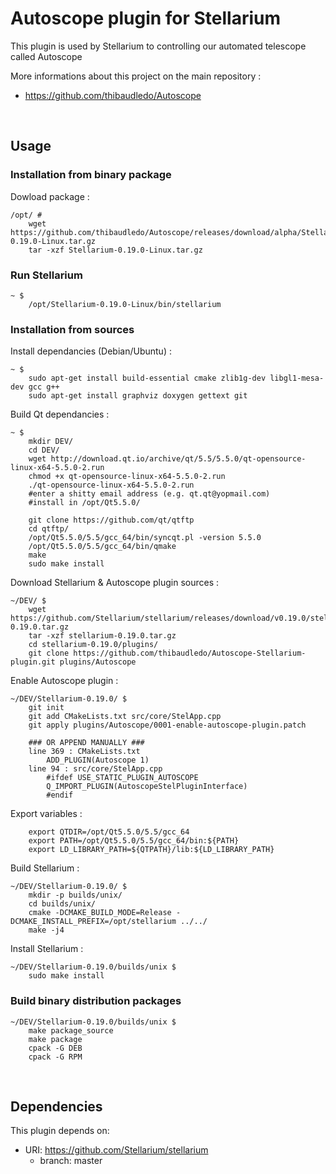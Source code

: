 # Autoscope plugin for Stellarium

This plugin is used by Stellarium to controlling our automated telescope called Autoscope

More informations about this project on the main repository :

- https://github.com/thibaudledo/Autoscope

<br>

## Usage

### Installation from binary package
Dowload package :

```
/opt/ #
    wget https://github.com/thibaudledo/Autoscope/releases/download/alpha/Stellarium-0.19.0-Linux.tar.gz
    tar -xzf Stellarium-0.19.0-Linux.tar.gz
```
  
### Run Stellarium

```
~ $
    /opt/Stellarium-0.19.0-Linux/bin/stellarium
```

### Installation from sources

Install dependancies (Debian/Ubuntu) :

```
~ $
    sudo apt-get install build-essential cmake zlib1g-dev libgl1-mesa-dev gcc g++
    sudo apt-get install graphviz doxygen gettext git
```

Build Qt dependancies :

```
~ $
    mkdir DEV/
    cd DEV/
    wget http://download.qt.io/archive/qt/5.5/5.5.0/qt-opensource-linux-x64-5.5.0-2.run
    chmod +x qt-opensource-linux-x64-5.5.0-2.run
    ./qt-opensource-linux-x64-5.5.0-2.run
    #enter a shitty email address (e.g. qt.qt@yopmail.com)
    #install in /opt/Qt5.5.0/

    git clone https://github.com/qt/qtftp
    cd qtftp/
    /opt/Qt5.5.0/5.5/gcc_64/bin/syncqt.pl -version 5.5.0
    /opt/Qt5.5.0/5.5/gcc_64/bin/qmake
    make
    sudo make install
```

Download Stellarium & Autoscope plugin sources :

```
~/DEV/ $
    wget https://github.com/Stellarium/stellarium/releases/download/v0.19.0/stellarium-0.19.0.tar.gz
    tar -xzf stellarium-0.19.0.tar.gz
    cd stellarium-0.19.0/plugins/
    git clone https://github.com/thibaudledo/Autoscope-Stellarium-plugin.git plugins/Autoscope
```

Enable Autoscope plugin :

```
~/DEV/Stellarium-0.19.0/ $
    git init
    git add CMakeLists.txt src/core/StelApp.cpp
    git apply plugins/Autoscope/0001-enable-autoscope-plugin.patch

    ### OR APPEND MANUALLY ###
    line 369 : CMakeLists.txt
        ADD_PLUGIN(Autoscope 1)
    line 94 : src/core/StelApp.cpp
        #ifdef USE_STATIC_PLUGIN_AUTOSCOPE
        Q_IMPORT_PLUGIN(AutoscopeStelPluginInterface)
        #endif
```

Export variables :

```
    export QTDIR=/opt/Qt5.5.0/5.5/gcc_64
    export PATH=/opt/Qt5.5.0/5.5/gcc_64/bin:${PATH}
    export LD_LIBRARY_PATH=${QTPATH}/lib:${LD_LIBRARY_PATH}
```

Build Stellarium :

```
~/DEV/Stellarium-0.19.0/ $
    mkdir -p builds/unix/
    cd builds/unix/
    cmake -DCMAKE_BUILD_MODE=Release -DCMAKE_INSTALL_PREFIX=/opt/stellarium ../../
    make -j4
```

Install Stellarium :

```
~/DEV/Stellarium-0.19.0/builds/unix $
    sudo make install
```

### Build binary distribution packages

```
~/DEV/Stellarium-0.19.0/builds/unix $
    make package_source
    make package
    cpack -G DEB
    cpack -G RPM
```

<br>

## Dependencies

This plugin depends on:

* URI: https://github.com/Stellarium/stellarium
  * branch: master

